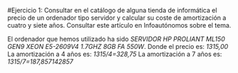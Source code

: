 #Ejercicio 1: Consultar en el catálogo de alguna tienda de informática el precio de un ordenador tipo servidor y calcular su coste de amortización a cuatro y siete años. 
Consultar este artículo en Infoautónomos sobre el tema.

El ordenador que hemos utilizado ha sido *SERVIDOR HP PROLIANT ML150 GEN9 XEON E5-2609V4 1.7GHZ 8GB FA 550W*.
Donde el precio es: *1315,00*
La amortización a 4 años es: *1315/4=328,75*
La amortización a 7 años es: *1315/7=187,857142857*

